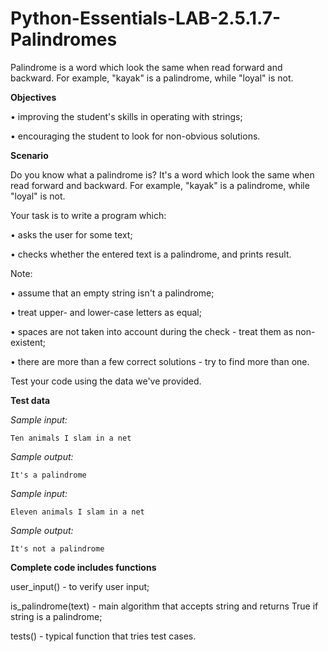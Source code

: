 # Python-Essentials-LAB-2.5.1.7-Palindromes
Palindrome is a word which look the same when read forward and backward. For example, "kayak" is a palindrome, while "loyal" is not.

**Objectives**

•	improving the student's skills in operating with strings;

•	encouraging the student to look for non-obvious solutions.

**Scenario**

Do you know what a palindrome is?
It's a word which look the same when read forward and backward. For example, "kayak" is a palindrome, while "loyal" is not.

Your task is to write a program which:

•	asks the user for some text;

•	checks whether the entered text is a palindrome, and prints result.

Note:

•	assume that an empty string isn't a palindrome;

•	treat upper- and lower-case letters as equal;

•	spaces are not taken into account during the check - treat them as non-existent;

•	there are more than a few correct solutions - try to find more than one.

Test your code using the data we've provided.

**Test data**

*Sample input:*
```
Ten animals I slam in a net
```

*Sample output:*
```
It's a palindrome
```

*Sample input:*
```
Eleven animals I slam in a net
```

*Sample output:*
```
It's not a palindrome
```

**Complete code includes functions**

user_input() - to verify user input;

is_palindrome(text) - main algorithm that accepts string and returns True if string is a palindrome;

tests() - typical function that tries test cases.
